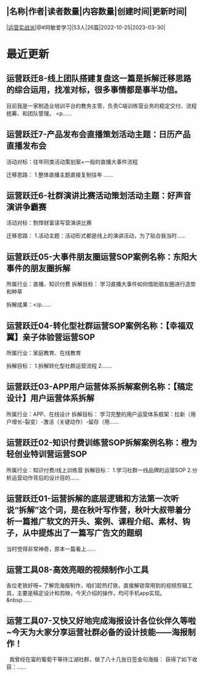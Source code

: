 |名称|作者|读者数量|内容数量|创建时间|更新时间|
---
|[运营实战派](https://xiaobot.net/p/minzi0607?refer=0b133df9-27dc-423b-8101-639049001c13)|@#阿敏爱学习|53人|26篇|2022-10-25|2023-03-30|

# 最近更新
## 运营跃迁8-线上团队搭建复盘这一篇是拆解迁移思路的综合运用，找准对标，很多事情都是事半功倍。

目前我是一家制造业培训平台的教务主管，负责C端训练营业务的稳定交付、流程统筹、和团队管理。
<p......
## 运营跃迁7-产品发布会直播策划活动主题：日历产品直播发布会

活动对标：往年同类活动策划案+一般的直播大事件流程

迁移思路：
1.整体直播主题直接复制往年
......
## 运营跃迁6-社群演讲比赛活动策划活动主题：好声音演讲争霸赛

活动对标：剽悍财富读写营演讲比赛

迁移思路：
1.活动主题：活动形式都是线上的演讲活动，为了贴合我当时......
## 运营跃迁05-大事件朋友圈运营SOP案例名称：东阳大事件的朋友圈拆解
所属行业：直播、知识付费
拆解目标：
学习直播大事件如何借助朋友圈进行造势和种草

拆解成果：</p......
## 运营跃迁04-转化型社群运营SOP案例名称：【幸福双翼】亲子体验营运营SOP

所属行业：家庭教育、在线教育

拆解目标：
1.拆解转化型社群运营流程
2.......
## 运营跃迁03-APP用户运营体系拆解案例名称：【稿定设计】用户运营体系拆解
所属行业：APP、在线设计
拆解目标：
学习完整的用户运营体系框架：拉新（用户增长-裂变）-激活（关键动作）-留存（用......
## 运营跃迁02-知识付费训练营SOP拆解案例名称：橙为轻创业特训营运营SOP
所属行业：知识付费/线上训练营
拆解目标：
1.学习社群一线品牌的运营SOP
2.分析运营动作背后的设计目的......
## 运营跃迁01-运营拆解的底层逻辑和方法第一次听说“拆解”这个词，是在秋叶写作营，秋叶大叔带着分析一篇推广软文的开头、案例、课程介绍、素材、钩子，从中提炼出了一篇写广告文的题纲

当时觉得非常神奇，原本一篇看上......
## 运营工具08-高效亮眼的视频制作小工具  
各位老铁好呀~
了解完海报制作，咱们趁热打铁，直接解锁常用到的视频剪辑工具，主要是稿定设计和剪映，今天介绍的操作，均可手机app实现。   
&nbsp......
## 运营工具07-又快又好地完成海报设计各位伙伴久等啦~今天为大家分享运营社群必备的设计技能——海报制作！
&nbsp;
我曾经在甯的葡萄干等待江湖社群，做了八十几张日签金句海报：
获得了如下收获：......

